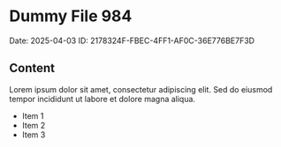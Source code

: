 # Dummy File 984

Date: 2025-04-03
ID: 2178324F-FBEC-4FF1-AF0C-36E776BE7F3D

## Content

Lorem ipsum dolor sit amet, consectetur adipiscing elit.
Sed do eiusmod tempor incididunt ut labore et dolore magna aliqua.

* Item 1
* Item 2
* Item 3

